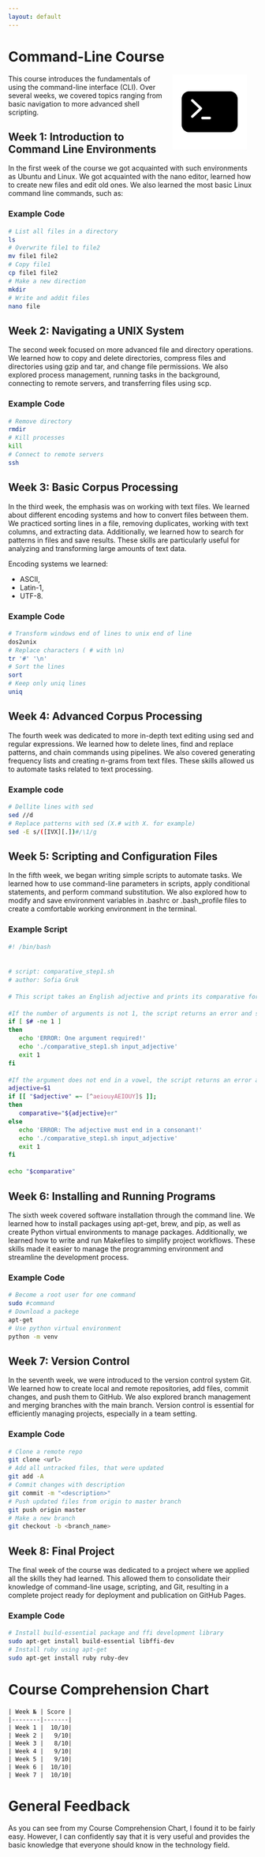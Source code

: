 ```yaml
---
layout: default
---
```



# Command-Line Course

<img src="assets/images/command-line-icon.jpg" alt="Photo" hspace="20" width="30%" align="right"/>This course introduces the fundamentals of using the command-line interface (CLI). Over several weeks, we covered topics ranging from basic navigation to more advanced shell scripting.

## Week 1: Introduction to Command Line Environments
In the first week of the course we got acquainted with such environments as Ubuntu and Linux. We got acquainted with the nano editor, learned how to create new files and edit old ones. We also learned the most basic Linux command line commands, such as:

### Example Code
```bash
# List all files in a directory
ls
# Overwrite file1 to file2
mv file1 file2
# Copy file1
cp file1 file2
# Make a new direction
mkdir
# Write and addit files
nano file
```

## Week 2: Navigating a UNIX System
The second week focused on more advanced file and directory operations. We learned how to copy and delete directories, compress files and directories using gzip and tar, and change file permissions. We also explored process management, running tasks in the background, connecting to remote servers, and transferring files using scp.

### Example Code
```bash
# Remove directory
rmdir
# Kill processes
kill
# Connect to remote servers
ssh
```

## Week 3: Basic Corpus Processing
In the third week, the emphasis was on working with text files. We learned about different encoding systems and how to convert files between them. We practiced sorting lines in a file, removing duplicates, working with text columns, and extracting data. Additionally, we learned how to search for patterns in files and save results. These skills are particularly useful for analyzing and transforming large amounts of text data.

Encoding systems we learned:
- ASCII, 
- Latin-1,
- UTF-8.

### Example Code
```bash
# Transform windows end of lines to unix end of line
dos2unix
# Replace characters ( # with \n)
tr '#' '\n'
# Sort the lines
sort
# Keep only uniq lines
uniq
```

## Week 4: Advanced Corpus Processing
The fourth week was dedicated to more in-depth text editing using sed and regular expressions. We learned how to delete lines, find and replace patterns, and chain commands using pipelines. We also covered generating frequency lists and creating n-grams from text files. These skills allowed us to automate tasks related to text processing.

### Example code
```bash
# Dellite lines with sed
sed //d
# Replace patterns with sed (X.# with X. for example)  
sed -E s/([IVX][.])#/\1/g
```

## Week 5: Scripting and Configuration Files
In the fifth week, we began writing simple scripts to automate tasks. We learned how to use command-line parameters in scripts, apply conditional statements, and perform command substitution. We also explored how to modify and save environment variables in .bashrc or .bash_profile files to create a comfortable working environment in the terminal.

### Example Script
```bash
#! /bin/bash


# script: comparative_step1.sh
# author: Sofia Gruk

# This script takes an English adjective and prints its comparative form.

#If the number of arguments is not 1, the script returns an error and shows how to use it correctly.
if [ $# -ne 1 ]
then
   echo 'ERROR: One argument required!'
   echo './comparative_step1.sh input_adjective'
   exit 1
fi

#If the argument does not end in a vowel, the script returns an error and instructions for use. Otherwise, it substitutes ER for the argument and outputs it.
adjective=$1
if [[ "$adjective" =~ [^aeiouyAEIOUY]$ ]];
then
   comparative="${adjective}er"
else
   echo 'ERROR: The adjective must end in a consonant!'
   echo './comparative_step1.sh input_adjective'
   exit 1
fi

echo "$comparative"
```

## Week 6: Installing and Running Programs
The sixth week covered software installation through the command line. We learned how to install packages using apt-get, brew, and pip, as well as create Python virtual environments to manage packages. Additionally, we learned how to write and run Makefiles to simplify project workflows. These skills made it easier to manage the programming environment and streamline the development process.

### Example Code
```bash
# Become a root user for one command
sudo #command
# Download a packege
apt-get
# Use python virtual environment
python -m venv
```

## Week 7: Version Control

In the seventh week, we were introduced to the version control system Git. We learned how to create local and remote repositories, add files, commit changes, and push them to GitHub. We also explored branch management and merging branches with the main branch. Version control is essential for efficiently managing projects, especially in a team setting.

### Example Code
```bash
# Clone a remote repo
git clone <url>
# Add all untracked files, that were updated
git add -A
# Commit changes with description
git commit -m "<description>"
# Push updated files from origin to master branch
git push origin master
# Make a new branch
git checkout -b <branch_name>
```

## Week 8: Final Project
The final week of the course was dedicated to a project where we applied all the skills they had learned. This allowed them to consolidate their knowledge of command-line usage, scripting, and Git, resulting in a complete project ready for deployment and publication on GitHub Pages.

### Example Code
```bash
# Install build-essential package and ffi development library
sudo apt-get install build-essential libffi-dev
# Install ruby using apt-get
sudo apt-get install ruby ruby-dev
```

# Course Comprehension Сhart

    | Week № | Score |
    |--------|-------|
    | Week 1 |  10/10|
    | Week 2 |   9/10|
    | Week 3 |   8/10|
    | Week 4 |   9/10|
    | Week 5 |   9/10|
    | Week 6 |  10/10|  
    | Week 7 |  10/10|

# General Feedback
As you can see from my Course Comprehension Chart, I found it to be fairly easy. However, I can confidently say that it is very useful and provides the basic knowledge that everyone should know in the technology field.
    
